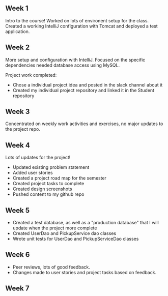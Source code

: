 ## Week 1
Intro to the course! Worked on lots of environent setup for the class. Created a working IntelliJ configuration with Tomcat and deployed a test application. 

## Week 2 
More setup and configuration with IntelliJ. Focused on the specific dependencies needed database access using MySQL.

Project work completed: 
- Chose a individual project idea and posted in the slack channel about it
- Created my individual project repository and linked it in the Student repository

## Week 3 
Concentrated on weekly work activities and exercises, no major updates to the project repo.

## Week 4
Lots of updates for the project!
- Updated existing problem statement
- Added user stories
- Created a project road map for the semester
- Created project tasks to complete 
- Created design screenshots 
- Pushed content to my github repo
## Week 5
- Created a test database, as well as a "production database" that I will update when the project more complete
- Created UserDao and PickupService dao classes
- Wrote unit tests for UserDao and PickupServiceDao classes

## Week 6 
- Peer reviews, lots of good feedback.
- Changes made to user stories and project tasks based on feedback.

## Week 7